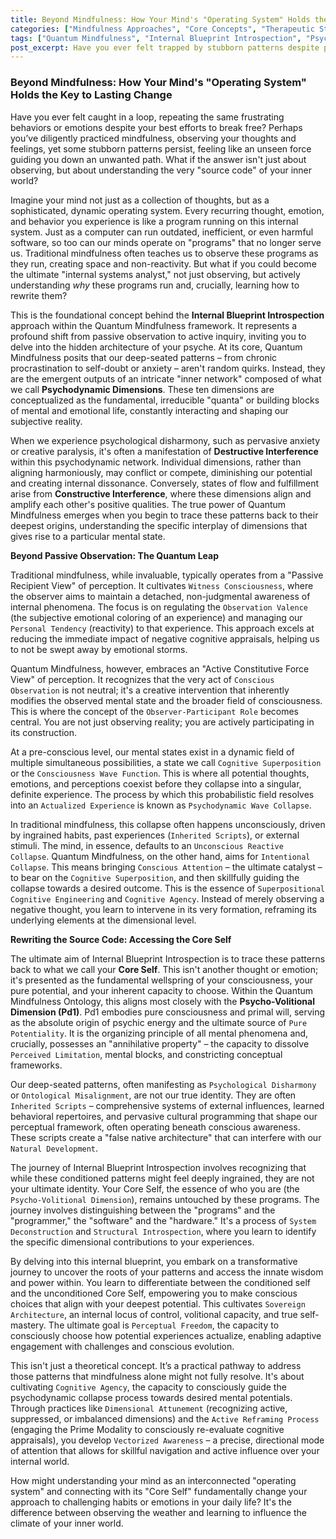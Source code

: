 ```yaml
---
title: Beyond Mindfulness: How Your Mind's "Operating System" Holds the Key to Lasting Change
categories: ["Mindfulness Approaches", "Core Concepts", "Therapeutic Strategies"]
tags: ["Quantum Mindfulness", "Internal Blueprint Introspection", "Psychodynamic Dimensions", "Cognitive Superposition", "Core Self", "Perceptual Freedom", "Conscious Observation", "Self-Transformation"]
post_excerpt: Have you ever felt trapped by stubborn patterns despite practicing mindfulness? This article introduces the Quantum Mindfulness framework's "Internal Blueprint Introspection," urging us to move beyond passive observation to actively understanding and reshaping the intricate "operating system" of our minds. By delving into the psychodynamic dimensions and accessing our inherent "Core Self," we unlock the power to consciously influence our experience and achieve lasting change.
---
```


### Beyond Mindfulness: How Your Mind's "Operating System" Holds the Key to Lasting Change

Have you ever felt caught in a loop, repeating the same frustrating behaviors or emotions despite your best efforts to break free? Perhaps you’ve diligently practiced mindfulness, observing your thoughts and feelings, yet some stubborn patterns persist, feeling like an unseen force guiding you down an unwanted path. What if the answer isn't just about observing, but about understanding the very "source code" of your inner world?

Imagine your mind not just as a collection of thoughts, but as a sophisticated, dynamic operating system. Every recurring thought, emotion, and behavior you experience is like a program running on this internal system. Just as a computer can run outdated, inefficient, or even harmful software, so too can our minds operate on "programs" that no longer serve us. Traditional mindfulness often teaches us to observe these programs as they run, creating space and non-reactivity. But what if you could become the ultimate "internal systems analyst," not just observing, but actively understanding *why* these programs run and, crucially, learning how to rewrite them?

This is the foundational concept behind the **Internal Blueprint Introspection** approach within the Quantum Mindfulness framework. It represents a profound shift from passive observation to active inquiry, inviting you to delve into the hidden architecture of your psyche. At its core, Quantum Mindfulness posits that our deep-seated patterns – from chronic procrastination to self-doubt or anxiety – aren't random quirks. Instead, they are the emergent outputs of an intricate "inner network" composed of what we call **Psychodynamic Dimensions**. These ten dimensions are conceptualized as the fundamental, irreducible "quanta" or building blocks of mental and emotional life, constantly interacting and shaping our subjective reality.

When we experience psychological disharmony, such as pervasive anxiety or creative paralysis, it's often a manifestation of **Destructive Interference** within this psychodynamic network. Individual dimensions, rather than aligning harmoniously, may conflict or compete, diminishing our potential and creating internal dissonance. Conversely, states of flow and fulfillment arise from **Constructive Interference**, where these dimensions align and amplify each other's positive qualities. The true power of Quantum Mindfulness emerges when you begin to trace these patterns back to their deepest origins, understanding the specific interplay of dimensions that gives rise to a particular mental state.

**Beyond Passive Observation: The Quantum Leap**

Traditional mindfulness, while invaluable, typically operates from a "Passive Recipient View" of perception. It cultivates `Witness Consciousness`, where the observer aims to maintain a detached, non-judgmental awareness of internal phenomena. The focus is on regulating the `Observation Valence` (the subjective emotional coloring of an experience) and managing our `Personal Tendency` (reactivity) to that experience. This approach excels at reducing the immediate impact of negative cognitive appraisals, helping us to not be swept away by emotional storms.

Quantum Mindfulness, however, embraces an "Active Constitutive Force View" of perception. It recognizes that the very act of `Conscious Observation` is not neutral; it's a creative intervention that inherently modifies the observed mental state and the broader field of consciousness. This is where the concept of the `Observer-Participant Role` becomes central. You are not just observing reality; you are actively participating in its construction.

At a pre-conscious level, our mental states exist in a dynamic field of multiple simultaneous possibilities, a state we call `Cognitive Superposition` or the `Consciousness Wave Function`. This is where all potential thoughts, emotions, and perceptions coexist before they collapse into a singular, definite experience. The process by which this probabilistic field resolves into an `Actualized Experience` is known as `Psychodynamic Wave Collapse`.

In traditional mindfulness, this collapse often happens unconsciously, driven by ingrained habits, past experiences (`Inherited Scripts`), or external stimuli. The mind, in essence, defaults to an `Unconscious Reactive Collapse`. Quantum Mindfulness, on the other hand, aims for `Intentional Collapse`. This means bringing `Conscious Attention` – the ultimate catalyst – to bear on the `Cognitive Superposition`, and then skillfully guiding the collapse towards a desired outcome. This is the essence of `Superpositional Cognitive Engineering` and `Cognitive Agency`. Instead of merely observing a negative thought, you learn to intervene in its very formation, reframing its underlying elements at the dimensional level.

**Rewriting the Source Code: Accessing the Core Self**

The ultimate aim of Internal Blueprint Introspection is to trace these patterns back to what we call your **Core Self**. This isn't another thought or emotion; it's presented as the fundamental wellspring of your consciousness, your pure potential, and your inherent capacity to choose. Within the Quantum Mindfulness Ontology, this aligns most closely with the **Psycho-Volitional Dimension (Pd1)**. Pd1 embodies pure consciousness and primal will, serving as the absolute origin of psychic energy and the ultimate source of `Pure Potentiality`. It is the organizing principle of all mental phenomena and, crucially, possesses an "annihilative property" – the capacity to dissolve `Perceived Limitation`, mental blocks, and constricting conceptual frameworks.

Our deep-seated patterns, often manifesting as `Psychological Disharmony` or `Ontological Misalignment`, are not our true identity. They are often `Inherited Scripts` – comprehensive systems of external influences, learned behavioral repertoires, and pervasive cultural programming that shape our perceptual framework, often operating beneath conscious awareness. These scripts create a "false native architecture" that can interfere with our `Natural Development`.

The journey of Internal Blueprint Introspection involves recognizing that while these conditioned patterns might feel deeply ingrained, they are not your ultimate identity. Your Core Self, the essence of who you are (the `Psycho-Volitional Dimension`), remains untouched by these programs. The journey involves distinguishing between the "programs" and the "programmer," the "software" and the "hardware." It's a process of `System Deconstruction` and `Structural Introspection`, where you learn to identify the specific dimensional contributions to your experiences.

By delving into this internal blueprint, you embark on a transformative journey to uncover the roots of your patterns and access the innate wisdom and power within. You learn to differentiate between the conditioned self and the unconditioned Core Self, empowering you to make conscious choices that align with your deepest potential. This cultivates `Sovereign Architecture`, an internal locus of control, volitional capacity, and true self-mastery. The ultimate goal is `Perceptual Freedom`, the capacity to consciously choose how potential experiences actualize, enabling adaptive engagement with challenges and conscious evolution.

This isn't just a theoretical concept. It’s a practical pathway to address those patterns that mindfulness alone might not fully resolve. It's about cultivating `Cognitive Agency`, the capacity to consciously guide the psychodynamic collapse process towards desired mental potentials. Through practices like `Dimensional Attunement` (recognizing active, suppressed, or imbalanced dimensions) and the `Active Reframing Process` (engaging the Prime Modality to consciously re-evaluate cognitive appraisals), you develop `Vectorized Awareness` – a precise, directional mode of attention that allows for skillful navigation and active influence over your internal world.

How might understanding your mind as an interconnected "operating system" and connecting with its "Core Self" fundamentally change your approach to challenging habits or emotions in your daily life? It's the difference between observing the weather and learning to influence the climate of your inner world.